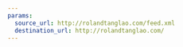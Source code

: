```yaml
---
params:
  source_url: http://rolandtanglao.com/feed.xml
  destination_url: http://rolandtanglao.com/
---
```

